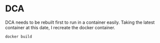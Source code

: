 # DCA

DCA needs to be rebuilt first to run in a container easily. Taking the latest container at this date, I recreate the docker container.

```
docker build
```